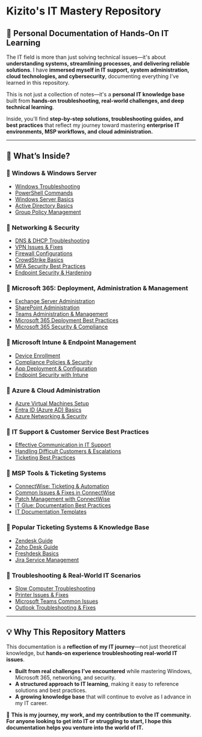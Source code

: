 
# Kizito's IT Mastery Repository  
## 📍 Personal Documentation of Hands-On IT Learning  

The IT field is more than just solving technical issues—it's about **understanding systems, streamlining processes, and delivering reliable solutions**. I have **immersed myself in IT support, system administration, cloud technologies, and cybersecurity**, documenting everything I’ve learned in this repository.  

This is not just a collection of notes—it's a **personal IT knowledge base** built from **hands-on troubleshooting, real-world challenges, and deep technical learning**.  

Inside, you'll find **step-by-step solutions, troubleshooting guides, and best practices** that reflect my journey toward mastering **enterprise IT environments, MSP workflows, and cloud administration.**  

---

## 📂 What’s Inside?  

### 🔹 **Windows & Windows Server**  
- [Windows Troubleshooting](Windows/Windows-Troubleshooting.md)  
- [PowerShell Commands](Windows/PowerShell-Commands.md)  
- [Windows Server Basics](Windows/Windows-Server-Basics.md)  
- [Active Directory Basics](Windows/Active-Directory-Basics.md)  
- [Group Policy Management](Windows/Group-Policy-Management.md)  

### 🔹 **Networking & Security**  
- [DNS & DHCP Troubleshooting](Network/DNS-DHCP-Troubleshooting.md)  
- [VPN Issues & Fixes](Network/VPN-Issues.md)  
- [Firewall Configurations](Network/Firewall-Configurations.md)  
- [CrowdStrike Basics](Security/CrowdStrike-Basics.md)  
- [MFA Security Best Practices](Security/MFA-Security-Practices.md)  
- [Endpoint Security & Hardening](Security/Endpoint-Security.md)  

### 🔹 **Microsoft 365: Deployment, Administration & Management**  
- [Exchange Server Administration](Microsoft365/Exchange-Server.md)  
- [SharePoint Administration](Microsoft365/SharePoint-Server.md)  
- [Teams Administration & Management](Microsoft365/Teams-Administration.md)  
- [Microsoft 365 Deployment Best Practices](Microsoft365/Microsoft-365-Deployment.md)  
- [Microsoft 365 Security & Compliance](Microsoft365/Microsoft-365-Security.md)  

### 🔹 **Microsoft Intune & Endpoint Management**  
- [Device Enrollment](Intune/Device-Enrollment.md)  
- [Compliance Policies & Security](Intune/Compliance-Policies.md)  
- [App Deployment & Configuration](Intune/App-Deployment.md)  
- [Endpoint Security with Intune](Intune/Endpoint-Security.md)  

### 🔹 **Azure & Cloud Administration**  
- [Azure Virtual Machines Setup](Azure/Virtual-Machines-Setup.md)  
- [Entra ID (Azure AD) Basics](Azure/Entra-ID-Basics.md)  
- [Azure Networking & Security](Azure/Azure-Networking.md)  

### 🔹 **IT Support & Customer Service Best Practices**  
- [Effective Communication in IT Support](CustomerService/Communication-Best-Practices.md)  
- [Handling Difficult Customers & Escalations](CustomerService/Handling-Difficult-Customers.md)  
- [Ticketing Best Practices](CustomerService/Ticketing-Best-Practices.md)  

### 🔹 **MSP Tools & Ticketing Systems**  
- [ConnectWise: Ticketing & Automation](ConnectWise/Ticketing-Best-Practices.md)  
- [Common Issues & Fixes in ConnectWise](ConnectWise/Common-Issues-Fixes.md)  
- [Patch Management with ConnectWise](ConnectWise/Patch-Management.md)  
- [IT Glue: Documentation Best Practices](ITGlue/Documentation-Best-Practices.md)  
- [IT Documentation Templates](ITGlue/IT-Documentation-Templates.md)  

### 🔹 **Popular Ticketing Systems & Knowledge Base**  
- [Zendesk Guide](Ticketing-Systems/Zendesk-Guide.md)  
- [Zoho Desk Guide](Ticketing-Systems/Zoho-Desk-Guide.md)  
- [Freshdesk Basics](Ticketing-Systems/Freshdesk-Basics.md)  
- [Jira Service Management](Ticketing-Systems/Jira-Service-Management.md)  

### 🔹 **Troubleshooting & Real-World IT Scenarios**  
- [Slow Computer Troubleshooting](Troubleshooting/Slow-Computer.md)  
- [Printer Issues & Fixes](Troubleshooting/Printer-Issues.md)  
- [Microsoft Teams Common Issues](Troubleshooting/Microsoft-Teams-Issues.md)  
- [Outlook Troubleshooting & Fixes](Troubleshooting/Outlook-Issues.md)  

---

## 💡 Why This Repository Matters  

This documentation is a **reflection of my IT journey**—not just theoretical knowledge, but **hands-on experience troubleshooting real-world IT issues**.  

- **Built from real challenges I’ve encountered** while mastering Windows, Microsoft 365, networking, and security.  
- **A structured approach to IT learning**, making it easy to reference solutions and best practices.  
- **A growing knowledge base** that will continue to evolve as I advance in my IT career.  

🚀 **This is my journey, my work, and my contribution to the IT community. For anyone looking to get into IT or struggling to start, I hope this documentation helps you venture into the world of IT.**  
